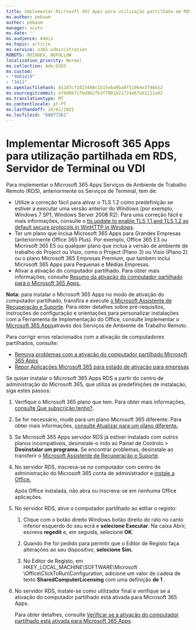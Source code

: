 ```yaml
---
title: Implementar Microsoft 365 Apps para utilização partilhada em RDS, Servidor de Terminal ou VDI
ms.author: pebaum
author: pebaum
manager: scotv
ms.date: ''
ms.audience: Admin
ms.topic: article
ms.service: o365-administration
ROBOTS: NOINDEX, NOFOLLOW
localization_priority: Normal
ms.collection: Adm_O365
ms.custom:
- "9001419"
- "3411"
ms.openlocfilehash: 81183cf1823480c1b15eba9ba9f519b4e3746b52
ms.sourcegitcommit: ef8d6b71fbd962fb3f7081b21724e67a91111a92
ms.translationtype: MT
ms.contentlocale: pt-PT
ms.lasthandoff: 10/01/2021
ms.locfileid: "60077261"
---
```

# <a name="deploying-microsoft-365-apps-for-shared-use-on-rds-terminal-server-or-vdi"></a>Implementar Microsoft 365 Apps para utilização partilhada em RDS, Servidor de Terminal ou VDI

Para implementar o Microsoft 365 Apps Serviços de Ambiente de Trabalho Remoto (RDS), anteriormente os Serviços de Terminal, tem de:

- Utilize a correção fácil para ativar o TLS 1.2 como predefinição se estiver a executar uma versão anterior do Windows (por exemplo, Windows 7 SP1, Windows Server 2008 R2). Para uma correção fácil e mais informações, consulte o [tls update to enable TLS 1.1 and TLS 1.2 as default secure protocols in WinHTTP in Windows](https://support.microsoft.com/en-us/topic/update-to-enable-tls-1-1-and-tls-1-2-as-default-secure-protocols-in-winhttp-in-windows-c4bd73d2-31d7-761e-0178-11268bb10392#bkmk_easy). 
- Ter um plano que inclua Microsoft 365 Apps para Grandes Empresas (anteriormente Office 365 Plus). Por exemplo, Office 365 E3 ou Microsoft 365 E5 ou qualquer plano que inclua a versão de ambiente de trabalho do Project ou Visio, como o Project (Plano 3) ou Visio (Plano 2) ou o plano Microsoft 365 Empresas Premium, que também inclui Microsoft 365 Apps para Pequenas e Médias Empresas.
- Ativar a ativação do computador partilhado. Para obter mais informações, consulte [Resumo da ativação do computador partilhado para o Microsoft 365 Apps.](https://docs.microsoft.com/deployoffice/overview-shared-computer-activation)

**Nota:** para instalar o Microsoft 365 Apps no modo de ativação do computador partilhado, transfira e execute [o Microsoft Assistente de Recuperação e Suporte](https://aka.ms/SaRA_OfficeSCA_M365Portal). Para obter detalhes sobre pré-requisitos, instruções de configuração e orientações para personalizar instalações com a Ferramenta de Implementação do Office, consulte Implementar o [Microsoft 365 Apps](https://docs.microsoft.com/deployoffice/deploy-microsoft-365-apps-remote-desktop-services)através dos Serviços de Ambiente de Trabalho Remoto.

Para corrigir erros relacionados com a ativação de computadores partilhados, consulte:

- [Remova problemas com a ativação do computador partilhado Microsoft 365 Apps](https://docs.microsoft.com/deployoffice/troubleshoot-shared-computer-activation)
- [Repor Aplicações Microsoft 365 para estado de ativação para empresas](https://docs.microsoft.com/office/troubleshoot/activation/reset-office-365-proplus-activation-state)

Se quiser instalar o Microsoft 365 Apps RDS a partir do centro de administração do Microsoft 365, que utiliza as predefinições de instalação, siga estes passos:

1. Verifique o Microsoft 365 plano que tem. Para obter mais informações, [consulte Que subscrição tenho?](https://docs.microsoft.com/microsoft-365/admin/admin-overview/what-subscription-do-i-have).

1. Se for necessário, mude para um plano Microsoft 365 diferente. Para obter mais informações, [consulte Atualizar para um plano diferente.](https://docs.microsoft.com/microsoft-365/commerce/subscriptions/upgrade-to-different-plan)

1. Se Microsoft 365 Apps servidor RDS já estiver instalado com outros planos incompatíveis, desinstale-o indo ao Painel de Controlo   >  **Desinstalar um programa.** Se encontrar problemas, desinstale ao transferir o [Microsoft Assistente de Recuperação e Suporte](https://aka.ms/SARA-OfficeUninstall-Alchemy).

1. No servidor RDS, inscreva-se no computador com centro de administração do Microsoft 365 conta de administrador e [instale a Office.](https://portal.office.com/OLS/MySoftware.aspx)

   Após Office instalada, não abra ou inscreva-se em nenhuma Office aplicações.

1. No servidor RDS, ative o computador partilhado ao editar o registo:

   1. Clique com o botão direito Windows botão direito do rato no canto inferior esquerdo do seu ecrã e **selecione Executar**. Na caixa Abrir, escreva **regedit** e, em seguida, selecione **OK**.

   1. Quando lhe for pedido para permitir que o Editor de Registo faça alterações ao seu dispositivo, **selecione Sim.**

   1. No Editor de Registo, em HKEY_LOCAL_MACHINE\SOFTWARE\Microsoft \Office\ClickToRun\Configuration, adicione um valor de cadeia de texto **SharedComputerLicensing** com uma definição **de 1** .

1. No servidor RDS, instale-se como utilizador final e verifique se a ativação do computador partilhado está ativada para Microsoft 365 Apps. 

   Para obter detalhes, consulte [Verificar se a ativação do computador partilhado está ativada para Microsoft 365 Apps](https://docs.microsoft.com/deployoffice/troubleshoot-shared-computer-activation#verify-that-shared-computer-activation-is-enabled-for-microsoft-365-apps).